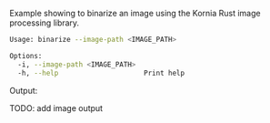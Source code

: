 Example showing to binarize an image using the Kornia Rust image processing library.

```bash
Usage: binarize --image-path <IMAGE_PATH>

Options:
  -i, --image-path <IMAGE_PATH>
  -h, --help                     Print help
```

Output:

TODO: add image output
